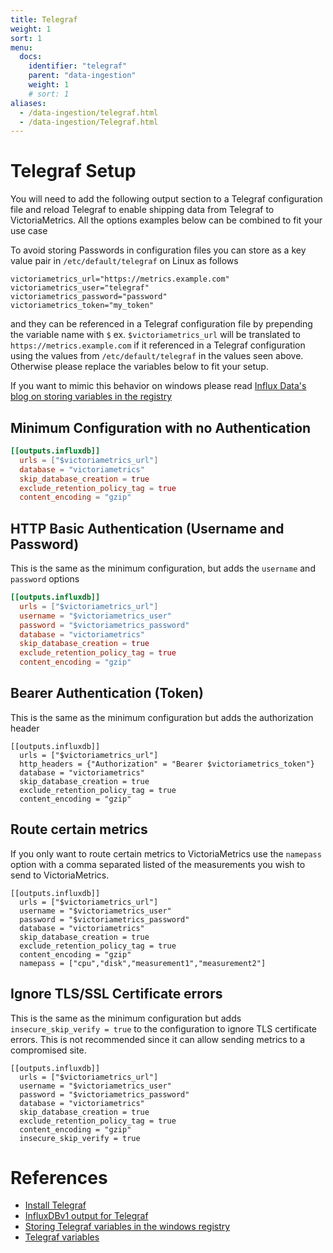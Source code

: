 ```yaml
---
title: Telegraf
weight: 1
sort: 1
menu:
  docs:
    identifier: "telegraf"
    parent: "data-ingestion"
    weight: 1
    # sort: 1
aliases:
  - /data-ingestion/telegraf.html
  - /data-ingestion/Telegraf.html
---
```

# Telegraf Setup
You will need to add the following output section to a Telegraf configuration file and reload Telegraf to enable shipping data from Telegraf to VictoriaMetrics.
All the options examples below can be combined to fit your use case

To avoid storing Passwords in configuration files you can store as a key value pair in `/etc/default/telegraf` on Linux as follows
```
victoriametrics_url="https://metrics.example.com"
victoriametrics_user="telegraf"
victoriametrics_password="password"
victoriametrics_token="my_token"
```
and they can be referenced in a Telegraf configuration file by prepending the variable name with `$` ex. `$victoriametrics_url` will be translated to `https://metrics.example.com` if it referenced in a Telegraf configuration using the values from `/etc/default/telegraf` in the values seen above.
Otherwise please replace the variables below to fit your setup.

If you want to mimic this behavior on windows please read [Influx Data's blog on storing variables in the registry](https://www.influxdata.com/blog/using-telegraf-on-windows/)

## Minimum Configuration with no Authentication
```toml
[[outputs.influxdb]]
  urls = ["$victoriametrics_url"]
  database = "victoriametrics"
  skip_database_creation = true
  exclude_retention_policy_tag = true
  content_encoding = "gzip"
```


## HTTP Basic Authentication (Username and Password)
This is the same as the minimum configuration, but adds the `username` and `password` options

```toml
[[outputs.influxdb]]
  urls = ["$victoriametrics_url"]
  username = "$victoriametrics_user"
  password = "$victoriametrics_password"
  database = "victoriametrics"
  skip_database_creation = true
  exclude_retention_policy_tag = true
  content_encoding = "gzip"
```

## Bearer Authentication (Token)

This is the same as the minimum configuration but adds the authorization header

```
[[outputs.influxdb]]
  urls = ["$victoriametrics_url"]
  http_headers = {"Authorization" = "Bearer $victoriametrics_token"}
  database = "victoriametrics"
  skip_database_creation = true
  exclude_retention_policy_tag = true
  content_encoding = "gzip"
```

## Route certain metrics
If you only want to route certain metrics to VictoriaMetrics use the `namepass` option with a comma separated listed of the measurements you wish to send to VictoriaMetrics.

```
[[outputs.influxdb]]
  urls = ["$victoriametrics_url"]
  username = "$victoriametrics_user"
  password = "$victoriametrics_password"
  database = "victoriametrics"
  skip_database_creation = true
  exclude_retention_policy_tag = true
  content_encoding = "gzip"
  namepass = ["cpu","disk","measurement1","measurement2"]
```

## Ignore TLS/SSL Certificate errors
This is the same as the minimum configuration but adds `insecure_skip_verify = true` to the configuration to ignore TLS certificate errors.
This is not recommended since it can allow sending metrics to a compromised site.

```
[[outputs.influxdb]]
  urls = ["$victoriametrics_url"]
  username = "$victoriametrics_user"
  password = "$victoriametrics_password"
  database = "victoriametrics"
  skip_database_creation = true
  exclude_retention_policy_tag = true
  content_encoding = "gzip"
  insecure_skip_verify = true
```

# References 
- [Install Telegraf](https://docs.influxdata.com/telegraf/v1/install/)
- [InfluxDBv1 output for Telegraf](https://github.com/influxdata/telegraf/tree/master/plugins/outputs/influxdb)
- [Storing Telegraf variables in the windows registry](https://www.influxdata.com/blog/using-telegraf-on-windows/)
- [Telegraf variables](https://docs.influxdata.com/telegraf/v1/configuration/#example-telegraf-environment-variables)
